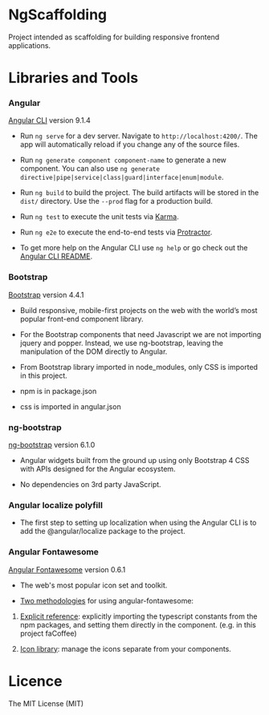 # NgScaffolding

Project intended as scaffolding for building responsive frontend applications.

# Libraries and Tools

### Angular

[Angular CLI](https://github.com/angular/angular-cli) version 9.1.4

- Run `ng serve` for a dev server. Navigate to `http://localhost:4200/`. The app will automatically reload if you change any of the source files.

- Run `ng generate component component-name` to generate a new component. You can also use `ng generate directive|pipe|service|class|guard|interface|enum|module`.


- Run `ng build` to build the project. The build artifacts will be stored in the `dist/` directory. Use the `--prod` flag for a production build.

- Run `ng test` to execute the unit tests via [Karma](https://karma-runner.github.io).

- Run `ng e2e` to execute the end-to-end tests via [Protractor](http://www.protractortest.org/).

- To get more help on the Angular CLI use `ng help` or go check out the [Angular CLI README](https://github.com/angular/angular-cli/blob/master/README.md).

### Bootstrap

[Bootstrap](https://getbootstrap.com/) version 4.4.1

- Build responsive, mobile-first projects on the web with the world’s most popular front-end component library.

- For the Bootstrap components that need Javascript we are not importing jquery and popper. Instead, we use ng-bootstrap, leaving the manipulation of the DOM directly to Angular.

- From Bootstrap library imported in node_modules, only CSS is imported in this project.

- npm is in package.json

- css is imported in angular.json

### ng-bootstrap

[ng-bootstrap](https://ng-bootstrap.github.io/#/home) version 6.1.0

- Angular widgets built from the ground up using only Bootstrap 4 CSS with APIs designed for the Angular ecosystem.

- No dependencies on 3rd party JavaScript.

### Angular localize polyfill

- The first step to setting up localization when using the Angular CLI is to add the @angular/localize package to the project.

### Angular Fontawesome

[Angular Fontawesome](https://github.com/FortAwesome/angular-fontawesome) version 0.6.1

- The web's most popular icon set and toolkit.

- [Two methodologies](https://github.com/FortAwesome/angular-fontawesome/blob/master/docs/usage.md) for using angular-fontawesome:

1. [Explicit reference](https://github.com/FortAwesome/angular-fontawesome/blob/master/docs/usage/explicit-reference.md): explicitly importing the typescript constants from the npm packages, and setting them directly in the component. (e.g. in this project faCoffee)

2. [Icon library](https://github.com/FortAwesome/angular-fontawesome/blob/master/docs/usage/icon-library.md): manage the icons separate from your components.

# Licence

The MIT License (MIT)